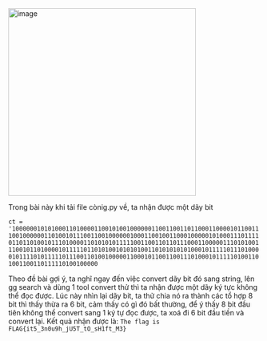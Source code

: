 <img width="375" alt="image" src="https://github.com/Vanmaxohp/MSEC---Baby-Dragon-CTF/assets/90485791/9a14c730-80e5-453e-92f8-26162c635f4a">

Trong bài này khi tải file cònig.py về, ta nhận được một dãy bit

```ct = '10000001010100011010000110010100100000011001100110110001100001011001110010000001101001011100110010000001000110010011000100000101000111011110110110100101110100001101010101111100110011011011100011000001110101001110010110100001011111011010100101010100110101010101000101111101110100001011110101111101110011010010000011000101100110011101000101111101001101001100110111110100100000```

Theo đề bài gợi ý, ta nghĩ ngay đến việc convert dãy bit đó sang string, lên gg search và dùng 1 tool convert thử thì ta nhận được một dãy ký tực không thể đọc được. Lúc này nhìn lại dãy bit, ta thử chia nó ra thành các tổ hợp 8 bit thì thấy thừa ra 6 bit, cảm thấy có gì đó bất thường, để ý thấy 8 bit đầu tiên không thể convert sang 1 ký tự đọc được, ta xoá đi 6 bit đầu tiền và convert lại.
Kết quả nhận được là: `The flag is FLAG{it5_3n0u9h_jU5T_tO_sH1ft_M3} `
